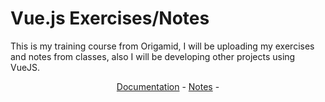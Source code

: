 # Vue.js Exercises/Notes

<p>This is my training course from Origamid, I will be uploading my exercises and notes from classes, also I will be developing other projects using VueJS.</p>
  <p align="center">
    <a href="https://br.vuejs.org/v2/guide/index.html">Documentation</a> -
    <a href="https://www.notion.so/je-carlos/JavaScript-ed16a859c9ae4466afa6b540966f5767">Notes</a> -    
  </p>
